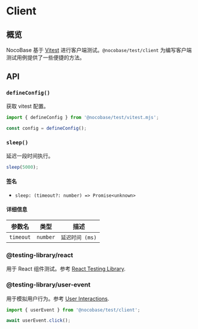 # Client

## 概览

NocoBase 基于 <a href="https://vitest.dev/" target="_blank">Vitest</a> 进行客户端测试。`@nocobase/test/client` 为编写客户端测试用例提供了一些便捷的方法。

## API

### `defineConfig()`

获取 vitest 配置。

```ts
import { defineConfig } from '@nocobase/test/vitest.mjs';

const config = defineConfig();
```

### `sleep()`

延迟一段时间执行。

```ts
sleep(5000);
```

#### 签名

- `sleep: (timeout?: number) => Promise<unknown>`

#### 详细信息

| 参数名    | 类型     | 描述            |
| --------- | -------- | --------------- |
| `timeout` | `number` | `延迟时间 (ms)` |

### @testing-library/react

用于 React 组件测试。参考 <a href="https://testing-library.com/docs/react-testing-library/intro" target="_blank">React Testing Library</a>.

### @testing-library/user-event

用于模拟用户行为。参考 <a href="https://testing-library.com/docs/user-event/intro/" target="_blank">User Interactions</a>.

```ts
import { userEvent } from '@nocobase/test/client';

await userEvent.click();
```
